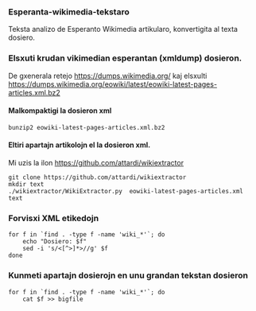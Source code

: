 ### Esperanta-wikimedia-tekstaro
Teksta analizo de Esperanto Wikimedia artikularo, konvertigita al texta dosiero.


### Elsxuti krudan vikimedian esperantan (xmldump) dosieron.
De gxenerala retejo https://dumps.wikimedia.org/ kaj elsxulti https://dumps.wikimedia.org/eowiki/latest/eowiki-latest-pages-articles.xml.bz2  

#### Malkompaktigi la dosieron xml
`bunzip2 eowiki-latest-pages-articles.xml.bz2`

#### Eltiri apartajn artikolojn el la dosieron xml.
Mi uzis la ilon https://github.com/attardi/wikiextractor
```
git clone https://github.com/attardi/wikiextractor  
mkdir text  
./wikiextractor/WikiExtractor.py  eowiki-latest-pages-articles.xml text  
```
### Forvisxi XML etikedojn
```
for f in `find . -type f -name 'wiki_*'`; do  
	echo "Dosiero: $f"  
	sed -i 's/<[^>]*>//g' $f  
done  
```
### Kunmeti apartajn dosierojn en unu grandan tekstan dosieron
```
for f in `find . -type f -name 'wiki_*'`; do  
	cat $f >> bigfile  
```


	
